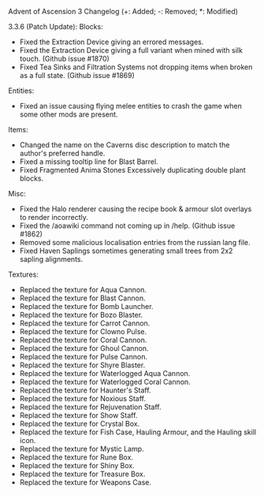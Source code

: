 Advent of Ascension 3 Changelog
(+: Added; -: Removed; *: Modified)

3.3.6 (Patch Update):
Blocks:
* Fixed the Extraction Device giving an errored messages.
* Fixed the Extraction Device giving a full variant when mined with silk touch. (Github issue #1870)
* Fixed Tea Sinks and Filtration Systems not dropping items when broken as a full state. (Github issue #1869)

Entities:
* Fixed an issue causing flying melee entities to crash the game when some other mods are present.

Items:
* Changed the name on the Caverns disc description to match the author's preferred handle.
* Fixed a missing tooltip line for Blast Barrel.
* Fixed Fragmented Anima Stones Excessively duplicating double plant blocks.

Misc:
* Fixed the Halo renderer causing the recipe book & armour slot overlays to render incorrectly.
* Fixed the /aoawiki command not coming up in /help. (Github issue #1862)
* Removed some malicious localisation entries from the russian lang file.
* Fixed Haven Saplings sometimes generating small trees from 2x2 sapling alignments.

Textures:
* Replaced the texture for Aqua Cannon.
* Replaced the texture for Blast Cannon.
* Replaced the texture for Bomb Launcher.
* Replaced the texture for Bozo Blaster.
* Replaced the texture for Carrot Cannon.
* Replaced the texture for Clowno Pulse.
* Replaced the texture for Coral Cannon.
* Replaced the texture for Ghoul Cannon.
* Replaced the texture for Pulse Cannon.
* Replaced the texture for Shyre Blaster.
* Replaced the texture for Waterlogged Aqua Cannon.
* Replaced the texture for Waterlogged Coral Cannon.
* Replaced the texture for Haunter's Staff.
* Replaced the texture for Noxious Staff.
* Replaced the texture for Rejuvenation Staff.
* Replaced the texture for Show Staff.
* Replaced the texture for Crystal Box.
* Replaced the texture for Fish Case, Hauling Armour, and the Hauling skill icon.
* Replaced the texture for Mystic Lamp.
* Replaced the texture for Rune Box.
* Replaced the texture for Shiny Box.
* Replaced the texture for Treasure Box.
* Replaced the texture for Weapons Case.
